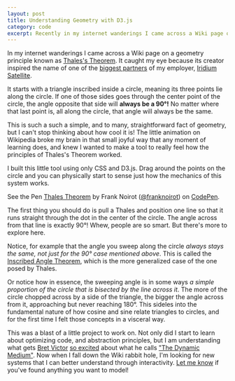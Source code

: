 ```yaml
---
layout: post
title: Understanding Geometry with D3.js
category: code
excerpt: Recently in my internet wanderings I came across a Wiki page on a geometry principle known as Thales's Theorem.
---
```


In my internet wanderings I came across a Wiki page on a geometry principle known as [Thales's Theorem](https://en.wikipedia.org/wiki/Thales%27s_theorem). It caught my eye because its creator inspired the name of one of the [biggest partners](https://www.thalesgroup.com/en) of my employer, [Iridium Satellite](https://iridium.com).

It starts with a triangle inscribed inside a circle, meaning its three points lie along the circle. If one of those sides goes through the center point of the circle, the angle opposite that side will __always be a 90&deg;!__ No matter where that last point is, all along the circle, that angle will always be the same.

This is such a such a simple, and to many, straightforward fact of geometry, but I can't stop thinking about how cool it is! The little animation on Wikipedia broke my brain in that small joyful way that any moment of learning does, and knew I wanted to make a tool to really feel how the principles of Thales's Theorem worked.

I built this little tool using only CSS and D3.js. Drag around the points on the circle and you can physically start to sense just how the mechanics of this system works.

<p data-height="600" data-theme-id="0" data-slug-hash="BqxzRv" data-default-tab="result,js" data-user="franknoirot" data-pen-title="Thales Theorem" class="codepen">See the Pen <a href="https://codepen.io/franknoirot/pen/BqxzRv/">Thales Theorem</a> by Frank Noirot (<a href="https://codepen.io/franknoirot">@franknoirot</a>) on <a href="https://codepen.io">CodePen</a>.</p>
<script async src="https://static.codepen.io/assets/embed/ei.js"></script>

The first thing you should do is pull a Thales and position one line so that it runs straight through the dot in the center of the circle. The angle across from that line is exactly 90&deg;! Whew, people are so smart. But there's more to explore here.

Notice, for example that the angle you sweep along the circle _always stays the same, not just for the 90&deg; case mentioned above_. This is called the [Inscribed Angle Theorem](https://en.wikipedia.org/wiki/Inscribed_angle_theorem), which is the more generalized case of the one posed by Thales.

Or notice how in essence, the sweeping angle is in some ways _a simple proportion of the circle that is bisected by the line across it_. The more of the circle chopped across by a side of the triangle, the bigger the angle across from it, approaching but never reaching 180&deg;. This sideles into the fundamental nature of how cosine and sine relate triangles to circles, and for the first time I felt those concepts in a visceral way.

This was a blast of a little project to work on. Not only did I start to learn about optimizing code, and abstraction principles, but I am understanding what gets [Bret Victor](http://worrydream.com/LadderOfAbstraction/) [so excited](https://dynamicland.org/) about what he calls ["The Dynamic Medium"](http://worrydream.com/#!/MediaForThinkingTheUnthinkable). Now when I fall down the Wiki rabbit hole, I'm looking for new systems that I can better understand through interactivity. [Let me know](mailto:hey@franknoirot.io) if you've found anything you want to model!
